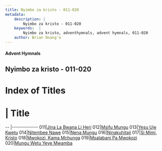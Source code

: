```yaml
---
title: Nyimbo za kristo - 011-020
metadata:
    description: |
        Nyimbo za kristo - 011-020
    keywords:  |
        Nyimbo za kristo, adventhymnals, advent hymnals, 011-020
    author: Brian Onang'o
---
```


#### Advent Hymnals
## Nyimbo za kristo - 011-020

# Index of Titles
# | Title                        
-- |-------------
011|[Jina La Bwana Li Heri](/nyimbo-za-kristo/nyimbo-za-kristo/001-100/011-020/Jina-La-Bwana-Li-Heri)
012|[Msifu Mungu](/nyimbo-za-kristo/nyimbo-za-kristo/001-100/011-020/Msifu-Mungu)
013|[Yesu Uje Kwetu](/nyimbo-za-kristo/nyimbo-za-kristo/001-100/011-020/Yesu-Uje-Kwetu)
014|[Nitembee Nawe](/nyimbo-za-kristo/nyimbo-za-kristo/001-100/011-020/Nitembee-Nawe)
015|[Nena Mungu](/nyimbo-za-kristo/nyimbo-za-kristo/001-100/011-020/Nena-Mungu)
016|[Ninakuhitaji](/nyimbo-za-kristo/nyimbo-za-kristo/001-100/011-020/Ninakuhitaji)
017|[Si Mimi, Kristo](/nyimbo-za-kristo/nyimbo-za-kristo/001-100/011-020/Si-Mimi,-Kristo)
018|[Mwokozi, Kama Mchunga](/nyimbo-za-kristo/nyimbo-za-kristo/001-100/011-020/Mwokozi,-Kama-Mchunga)
019|[Msalabani Pa Mwokozi](/nyimbo-za-kristo/nyimbo-za-kristo/001-100/011-020/Msalabani-Pa-Mwokozi)
020|[Mungu Wetu Yeye Mwamba](/nyimbo-za-kristo/nyimbo-za-kristo/001-100/011-020/Mungu-Wetu-Yeye-Mwamba)